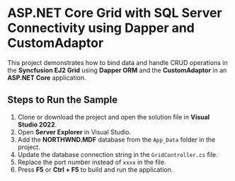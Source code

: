 # ASP.NET Core Grid with SQL Server Connectivity using Dapper and CustomAdaptor

This project demonstrates how to bind data and handle CRUD operations in the **Syncfusion EJ2 Grid** using **Dapper ORM** and the **CustomAdaptor** in an **ASP.NET Core** application.

## Steps to Run the Sample

1. Clone or download the project and open the solution file in **Visual Studio 2022**.
2. Open **Server Explorer** in Visual Studio.
3. Add the **NORTHWND.MDF** database from the `App_Data` folder in the project.
4. Update the database connection string in the `GridController.cs` file.
5. Replace the port number instead of `xxxx` in the file.
6. Press **F5** or **Ctrl + F5** to build and run the application.